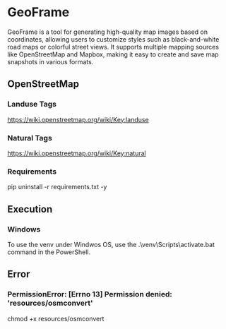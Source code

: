 # GeoFrame
GeoFrame is a tool for generating high-quality map images based on coordinates, allowing users to customize styles such as black-and-white road maps or colorful street views. It supports multiple mapping sources like OpenStreetMap and Mapbox, making it easy to create and save map snapshots in various formats.

## OpenStreetMap

### Landuse Tags

https://wiki.openstreetmap.org/wiki/Key:landuse

### Natural Tags

https://wiki.openstreetmap.org/wiki/Key:natural

### Requirements

pip uninstall -r requirements.txt -y

## Execution

### Windows

To use the venv under Windwos OS, use the .\venv\Scripts\activate.bat command in the PowerShell.

## Error

### PermissionError: [Errno 13] Permission denied: 'resources/osmconvert'

chmod +x resources/osmconvert
